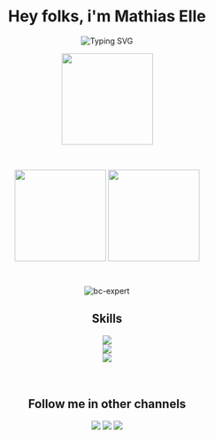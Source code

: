 <h1 align="center">Hey folks, i'm Mathias Elle</h1>
<p align="center">
<img src="https://readme-typing-svg.herokuapp.com?font=Asap&weight=600&duration=2000&pause=1000&color=369CF7&center=true&width=435&lines=Frontend+Senior+Developer;Magento+and+Hyv%C3%A4+Engineer;E-Commerce+Specialist;Better+test+then+crying" alt="Typing SVG" />
</p>
<p align="center">
  <img align="center" height="165px" src="https://media.giphy.com/media/ZDTbix65Me1YDNLDF3/giphy.gif">
</p>
<br>
<p align="center">
  <img align="center" height="165px" src="https://github-readme-stats.vercel.app/api?username=dermatz&count_private=true&show_icons=true&theme=tokyonight" />  
  <img align="center" height="165px" src="https://github-readme-stats.vercel.app/api/top-langs/?username=dermatz&layout=compact&theme=aura&langs_count=9" />
</p>
<br>
<p align="center">
  <img src="https://github-profile-trophy.vercel.app/?username=dermatz&theme=tokyonight&no-frame=true&row=1&&margin-w=30&no-bg=true" alt="bc-expert" />
</p>


<h2 align="center">Skills</h2>
<p align="center">
  <img src="https://skillicons.dev/icons?i=tailwind,js,css,sass,php,ts,jquery,nodejs,go,bash,html,gulp,git,md" /><br>
  <img src="https://skillicons.dev/icons?i=vscode,idea,linux,powershell,linux,github,gitlab,docker" /><br> 
  <img src="https://skillicons.dev/icons?i=xd,figma,photoshop,discord,devto" /><br> 
<br><br>
</p>

<h2 align="center">Follow me in other channels</h2>
<p align="center">
  <a href="https://www.instagram.com/naturfotografie.elle/"><img src="https://skillicons.dev/icons?i=instagram" /></a>
  <a href="https://twitter.com/_dermatz"><img src="https://skillicons.dev/icons?i=twitter" /></a>
  <a href="https://www.linkedin.com/in/mathias-elle-842783102/"><img src="https://skillicons.dev/icons?i=linkedin" /></a>
</p>
